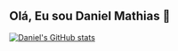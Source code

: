  ## Olá, Eu sou Daniel Mathias 👋
 
[![Daniel's GitHub stats](https://github-readme-stats.vercel.app/api?username=anuraghazra)](https://github.com/anuraghazra/github-readme-stats)
